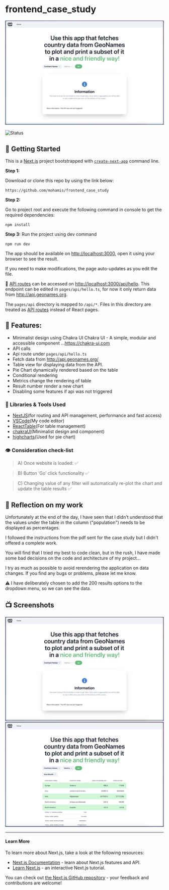 # frontend_case_study

![Image](repo/screens/screenshot1.png)

![Status](https://img.shields.io/badge/status-not%20all%20requirements-orange)

## 📍 Getting Started

This is a [Next.js](https://nextjs.org/) project bootstrapped with [`create-next-app`](https://github.com/vercel/next.js/tree/canary/packages/create-next-app) command line.

**Step 1:**

Download or clone this repo by using the link below:

```
https://github.com/mohamis/frontend_case_study
```

**Step 2:**

Go to project root and execute the following command in console to get the required dependencies:

```
npm install
```

**Step 3:**
Run the project using dev command

```
npm run dev
```

The app should be available on [http://localhost:3000](http://localhost:3000), open it using your browser to see the result.

If you need to make modifications, the page auto-updates as you edit the file.

🥸 [API routes](https://nextjs.org/docs/api-routes/introduction) can be accessed on [http://localhost:3000/api/hello](http://localhost:3000/api/hello). This endpoint can be edited in `pages/api/hello.ts`, for now it only return data from http://api.geonames.org.

The `pages/api` directory is mapped to `/api/*`. Files in this directory are treated as [API routes](https://nextjs.org/docs/api-routes/introduction) instead of React pages.

## 🚀 Features:

- Minimalist design using Chakra UI
  Chakra UI - A simple, modular and accessible component ...https://chakra-ui.com
- API calls
- Api route under `pages/api/hello.ts`
- Fetch data from http://api.geonames.org/
- Table view for displaying data from the API.
- Pie Chart dynamically rendered based on the table
- Conditional rendering
- Metrics change the rendering of table
- Result number render a new chart
- Disabling some features if api was not triggered

### 🧰 Libraries & Tools Used

- [NextJS](https://nextjs.org/docs/api-reference/create-next-app)(for routing and API management, performance and fast access)
- [VSCode](https://code.visualstudio.com/)(My code editor)
- [ReactTable](https://tanstack.com/table/v8)(For table management)
- [chakraUI](https://chakra-ui.com/)(Minimalist design and component)
- [highcharts](https://www.highcharts.com/)(Used for pie chart)

### 👁 Consideration check-list

> A) Once website is loaded: ✅

> B) Button ‘Go’ click functionality ✅

> C) Changing value of any filter will automatically re-plot the chart and update the table results ✅

## 🌇 Reflection on my work

Unfortunately at the end of the day, I have seen that I didn't understood that the values under the table in the column ("population") needs to be displayed as percentages.

I followed the instructions from the pdf sent for the case study but I didn't offered a complete work.

You will find that I tried my best to code clean, but in the rush, I have made some bad decisions on the code and architecture of my project...

I try as much as possible to avoid rerendering the application on data changes. If you find any bugs or problems, please let me know.

⚠️ I have deliberately chosen to add the 200 results options to the dropdown menu, so we can see the data.

## 📺 Screenshots

![Image](repo/screens/screenshot1.png)
![Image](repo/screens/screenshot.png)

---

#### Learn More

To learn more about Next.js, take a look at the following resources:

- [Next.js Documentation](https://nextjs.org/docs) - learn about Next.js features and API.
- [Learn Next.js](https://nextjs.org/learn) - an interactive Next.js tutorial.

You can check out [the Next.js GitHub repository](https://github.com/vercel/next.js/) - your feedback and contributions are welcome!
